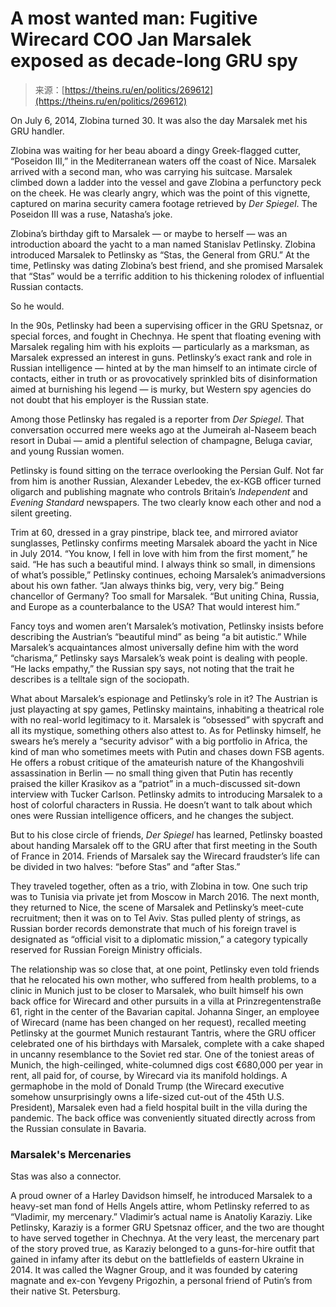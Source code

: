 <!--yml
category: 未分类
date: 2024-05-27 14:30:09
-->

# A most wanted man: Fugitive Wirecard COO Jan Marsalek exposed as decade-long GRU spy

> 来源：[https://theins.ru/en/politics/269612](https://theins.ru/en/politics/269612)

On July 6, 2014, Zlobina turned 30\. It was also the day Marsalek met his GRU handler.

Zlobina was waiting for her beau aboard a dingy Greek-flagged cutter, “Poseidon III,” in the Mediterranean waters off the coast of Nice. Marsalek arrived with a second man, who was carrying his suitcase. Marsalek climbed down a ladder into the vessel and gave Zlobina a perfunctory peck on the cheek. He was clearly angry, which was the point of this vignette, captured on marina security camera footage retrieved by *Der Spiegel*. The Poseidon III was a ruse, Natasha’s joke.

Zlobina’s birthday gift to Marsalek — or maybe to herself — was an introduction aboard the yacht to a man named Stanislav Petlinsky. Zlobina introduced Marsalek to Petlinsky as “Stas, the General from GRU.” At the time, Petlinsky was dating Zlobina’s best friend, and she promised Marsalek that “Stas” would be a terrific addition to his thickening rolodex of influential Russian contacts.

So he would.

In the 90s, Petlinsky had been a supervising officer in the GRU Spetsnaz, or special forces, and fought in Chechnya. He spent that floating evening with Marsalek regaling him with his exploits — particularly as a marksman, as Marsalek expressed an interest in guns. Petlinsky’s exact rank and role in Russian intelligence — hinted at by the man himself to an intimate circle of contacts, either in truth or as provocatively sprinkled bits of disinformation aimed at burnishing his legend — is murky, but Western spy agencies do not doubt that his employer is the Russian state.

Among those Petlinsky has regaled is a reporter from *Der Spiegel*. That conversation occurred mere weeks ago at the Jumeirah al-Naseem beach resort in Dubai — amid a plentiful selection of champagne, Beluga caviar, and young Russian women.

Petlinsky is found sitting on the terrace overlooking the Persian Gulf. Not far from him is another Russian, Alexander Lebedev, the ex-KGB officer turned oligarch and publishing magnate who controls Britain’s *Independent* and *Evening Standard* newspapers. The two clearly know each other and nod a silent greeting.

Trim at 60, dressed in a gray pinstripe, black tee, and mirrored aviator sunglasses, Petlinsky confirms meeting Marsalek aboard the yacht in Nice in July 2014\. “You know, I fell in love with him from the first moment,” he said. “He has such a beautiful mind. I always think so small, in dimensions of what’s possible,” Petlinsky continues, echoing Marsalek’s animadversions about his own father. “Jan always thinks big, very, very big.” Being chancellor of Germany? Too small for Marsalek. “But uniting China, Russia, and Europe as a counterbalance to the USA? That would interest him.”

Fancy toys and women aren’t Marsalek’s motivation, Petlinsky insists before describing the Austrian’s “beautiful mind” as being “a bit autistic.” While Marsalek’s acquaintances almost universally define him with the word “charisma,” Petlinsky says Marsalek’s weak point is dealing with people. “He lacks empathy,” the Russian spy says, not noting that the trait he describes is a telltale sign of the sociopath.

What about Marsalek’s espionage and Petlinsky’s role in it? The Austrian is just playacting at spy games, Petlinsky maintains, inhabiting a theatrical role with no real-world legitimacy to it. Marsalek is “obsessed” with spycraft and all its mystique, something others also attest to. As for Petlinsky himself, he swears he’s merely a “security advisor” with a big portfolio in Africa, the kind of man who sometimes meets with Putin and chases down FSB agents. He offers a robust critique of the amateurish nature of the Khangoshvili assassination in Berlin — no small thing given that Putin has recently praised the killer Krasikov as a “patriot” in a much-discussed sit-down interview with Tucker Carlson. Petlinsky admits to introducing Marsalek to a host of colorful characters in Russia. He doesn’t want to talk about which ones were Russian intelligence officers, and he changes the subject.

But to his close circle of friends, *Der Spiegel* has learned, Petlinsky boasted about handing Marsalek off to the GRU after that first meeting in the South of France in 2014\. Friends of Marsalek say the Wirecard fraudster’s life can be divided in two halves: “before Stas” and “after Stas.”

They traveled together, often as a trio, with Zlobina in tow. One such trip was to Tunisia via private jet from Moscow in March 2016\. The next month, they returned to Nice, the scene of Marsalek and Petlinsky’s meet-cute recruitment; then it was on to Tel Aviv. Stas pulled plenty of strings, as Russian border records demonstrate that much of his foreign travel is designated as “official visit to a diplomatic mission,” a category typically reserved for Russian Foreign Ministry officials.

The relationship was so close that, at one point, Petlinsky even told friends that he relocated his own mother, who suffered from health problems, to a clinic in Munich just to be closer to Marsalek, who built himself his own back office for Wirecard and other pursuits in a villa at Prinzregentenstraße 61, right in the center of the Bavarian capital. Johanna Singer, an employee of Wirecard (name has been changed on her request), recalled meeting Petlinsky at the gourmet Munich restaurant Tantris, where the GRU officer celebrated one of his birthdays with Marsalek, complete with a cake shaped in uncanny resemblance to the Soviet red star. One of the toniest areas of Munich, the high-ceilinged, white-columned digs cost €680,000 per year in rent, all paid for, of course, by Wirecard via its manifold holdings. A germaphobe in the mold of Donald Trump (the Wirecard executive somehow unsurprisingly owns a life-sized cut-out of the 45th U.S. President), Marsalek even had a field hospital built in the villa during the pandemic. The back office was conveniently situated directly across from the Russian consulate in Bavaria.

### Marsalek's Mercenaries

Stas was also a connector.

A proud owner of a Harley Davidson himself, he introduced Marsalek to a heavy-set man fond of Hells Angels attire, whom Petlinsky referred to as “Vladimir, my mercenary.” Vladimir’s actual name is Anatoliy Karaziy. Like Petlinsky, Karaziy is a former GRU Spetsnaz officer, and the two are thought to have served together in Chechnya. At the very least, the mercenary part of the story proved true, as Karaziy belonged to a guns-for-hire outfit that gained in infamy after its debut on the battlefields of eastern Ukraine in 2014\. It was called the Wagner Group, and it was founded by catering magnate and ex-con Yevgeny Prigozhin, a personal friend of Putin’s from their native St. Petersburg.